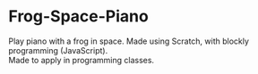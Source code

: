 # Frog-Space-Piano
Play piano with a frog in space. Made using Scratch, with blockly programming (JavaScript).<br>
Made to apply in programming classes.<br><br>
